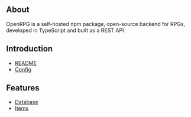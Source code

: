 ## About
OpenRPG is a self-hosted npm package, open-source backend for RPGs, developed in TypeScript and built as a REST API

## Introduction
* [README](README.md)
* [Config](CONFIG.md)


## Features
* [Database](features/DATABASE.md)
* [Items](features/ITEMS.md)
